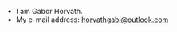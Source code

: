 - I am Gabor Horvath.
- My e-mail address: horvathgabi@outlook.com

<!---
hgabii/hgabii is a ✨ special ✨ repository because its `README.md` (this file) appears on your GitHub profile.
You can click the Preview link to take a look at your changes.
--->
